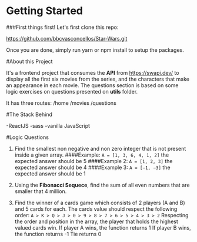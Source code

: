 # Getting Started

###First things first! 
Let's first clone this repo:

https://github.com/bbcvasconcellos/Star-Wars.git

Once you are done, simply run yarn or npm install to setup the packages.

#About this Project

It's a frontend project that consumes the **API** from https://swapi.dev/ to display all the first six movies from the series, and the characters that make an appearance in each movie. The questions section is based on some logic exercises on questions presented on **utils** folder.

It has three routes: 
/home
/movies
/questions

#The Stack Behind

-ReactJS
-sass
-vanilla JavaScript


#Logic Questions

1. Find the smallest non negative and non zero integer that is not present inside a given array. 
  ####Example: `A = [1, 3, 6, 4, 1, 2]` the expected answer should be 5
  ####Example 2: `A = [1, 2, 3]` the expected answer should be 4
  ####Example 3: `A = [−1, −3]` the expected answer should be 1

2. Using the **Fibonacci Sequece**, find the sum of all even numbers that are smaller that 4 million. 

3. Find the winner of a cards game which consists of 2 players (A and B) and 5 cards for each. The cards value should respect the following order: 
`A > K > Q > J > 0 > 9 > 8 > 7 > 6 > 5 > 4 > 3 > 2`
Respecting the order and position in the array, the player that holds the highest valued cards win. 
If player A wins, the function returns 1
If player B wins, the function returns -1
Tie returns 0



